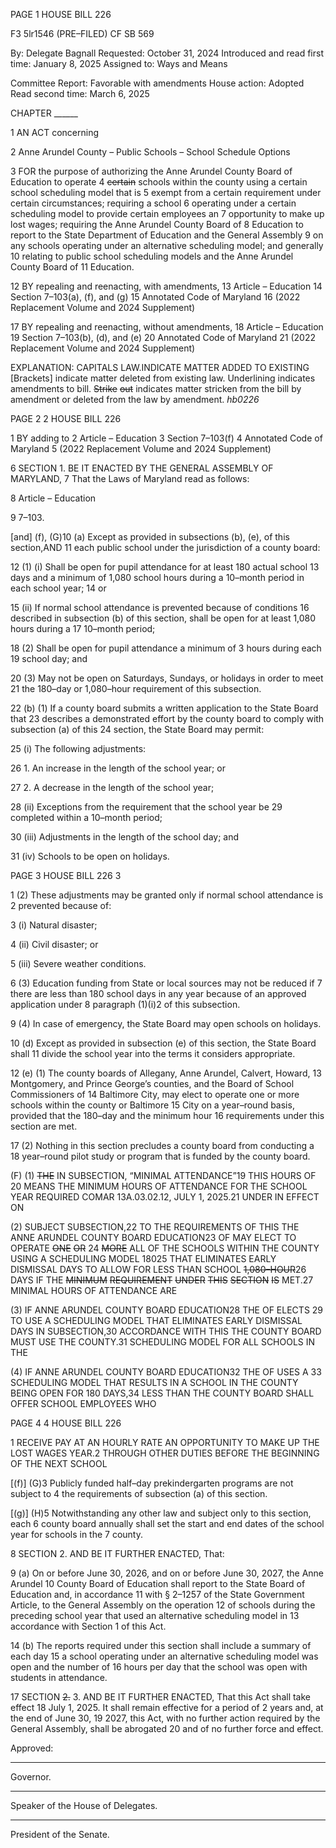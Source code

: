 PAGE 1
HOUSE BILL 226

F3 5lr1546
(PRE–FILED) CF SB 569

By: Delegate Bagnall
Requested: October 31, 2024
Introduced and read first time: January 8, 2025
Assigned to: Ways and Means

Committee Report: Favorable with amendments
House action: Adopted
Read second time: March 6, 2025

CHAPTER ______

1 AN ACT concerning

2 Anne Arundel County – Public Schools – School Schedule Options

3 FOR the purpose of authorizing the Anne Arundel County Board of Education to operate
4 ~~certain~~ schools within the county using a certain school scheduling model that is
5 exempt from a certain requirement under certain circumstances; requiring a school
6 operating under a certain scheduling model to provide certain employees an
7 opportunity to make up lost wages; requiring the Anne Arundel County Board of
8 Education to report to the State Department of Education and the General Assembly
9 on any schools operating under an alternative scheduling model; and generally
10 relating to public school scheduling models and the Anne Arundel County Board of
11 Education.

12 BY repealing and reenacting, with amendments,
13 Article – Education
14 Section 7–103(a), (f), and (g)
15 Annotated Code of Maryland
16 (2022 Replacement Volume and 2024 Supplement)

17 BY repealing and reenacting, without amendments,
18 Article – Education
19 Section 7–103(b), (d), and (e)
20 Annotated Code of Maryland
21 (2022 Replacement Volume and 2024 Supplement)

EXPLANATION: CAPITALS LAW.INDICATE MATTER ADDED TO EXISTING
[Brackets] indicate matter deleted from existing law.
Underlining indicates amendments to bill.
~~Strike~~ ~~out~~ indicates matter stricken from the bill by amendment or deleted from the law by
amendment. *hb0226*

PAGE 2
2 HOUSE BILL 226

1 BY adding to
2 Article – Education
3 Section 7–103(f)
4 Annotated Code of Maryland
5 (2022 Replacement Volume and 2024 Supplement)

6 SECTION 1. BE IT ENACTED BY THE GENERAL ASSEMBLY OF MARYLAND,
7 That the Laws of Maryland read as follows:

8 Article – Education

9 7–103.

[and] (f), (G)10 (a) Except as provided in subsections (b), (e), of this section,AND
11 each public school under the jurisdiction of a county board:

12 (1) (i) Shall be open for pupil attendance for at least 180 actual school
13 days and a minimum of 1,080 school hours during a 10–month period in each school year;
14 or

15 (ii) If normal school attendance is prevented because of conditions
16 described in subsection (b) of this section, shall be open for at least 1,080 hours during a
17 10–month period;

18 (2) Shall be open for pupil attendance a minimum of 3 hours during each
19 school day; and

20 (3) May not be open on Saturdays, Sundays, or holidays in order to meet
21 the 180–day or 1,080–hour requirement of this subsection.

22 (b) (1) If a county board submits a written application to the State Board that
23 describes a demonstrated effort by the county board to comply with subsection (a) of this
24 section, the State Board may permit:

25 (i) The following adjustments:

26 1. An increase in the length of the school year; or

27 2. A decrease in the length of the school year;

28 (ii) Exceptions from the requirement that the school year be
29 completed within a 10–month period;

30 (iii) Adjustments in the length of the school day; and

31 (iv) Schools to be open on holidays.

PAGE 3
HOUSE BILL 226 3

1 (2) These adjustments may be granted only if normal school attendance is
2 prevented because of:

3 (i) Natural disaster;

4 (ii) Civil disaster; or

5 (iii) Severe weather conditions.

6 (3) Education funding from State or local sources may not be reduced if
7 there are less than 180 school days in any year because of an approved application under
8 paragraph (1)(i)2 of this subsection.

9 (4) In case of emergency, the State Board may open schools on holidays.

10 (d) Except as provided in subsection (e) of this section, the State Board shall
11 divide the school year into the terms it considers appropriate.

12 (e) (1) The county boards of Allegany, Anne Arundel, Calvert, Howard,
13 Montgomery, and Prince George’s counties, and the Board of School Commissioners of
14 Baltimore City, may elect to operate one or more schools within the county or Baltimore
15 City on a year–round basis, provided that the 180–day and the minimum hour
16 requirements under this section are met.

17 (2) Nothing in this section precludes a county board from conducting a
18 year–round pilot study or program that is funded by the county board.

(F) (1) ~~THE~~ IN SUBSECTION, “MINIMAL ATTENDANCE”19 THIS HOURS OF
20 MEANS THE MINIMUM HOURS OF ATTENDANCE FOR THE SCHOOL YEAR REQUIRED
COMAR 13A.03.02.12, JULY 1, 2025.21 UNDER IN EFFECT ON

(2) SUBJECT SUBSECTION,22 TO THE REQUIREMENTS OF THIS THE
ANNE ARUNDEL COUNTY BOARD EDUCATION23 OF MAY ELECT TO OPERATE ~~ONE~~ ~~OR~~
24 ~~MORE~~ ALL OF THE SCHOOLS WITHIN THE COUNTY USING A SCHEDULING MODEL
18025 THAT ELIMINATES EARLY DISMISSAL DAYS TO ALLOW FOR LESS THAN SCHOOL
~~1,080–HOUR~~26 DAYS IF THE ~~MINIMUM~~ ~~REQUIREMENT~~ ~~UNDER~~ ~~THIS~~ ~~SECTION~~ ~~IS~~
MET.27 MINIMAL HOURS OF ATTENDANCE ARE

(3) IF ANNE ARUNDEL COUNTY BOARD EDUCATION28 THE OF ELECTS
29 TO USE A SCHEDULING MODEL THAT ELIMINATES EARLY DISMISSAL DAYS IN
SUBSECTION,30 ACCORDANCE WITH THIS THE COUNTY BOARD MUST USE THE
COUNTY.31 SCHEDULING MODEL FOR ALL SCHOOLS IN THE

(4) IF ANNE ARUNDEL COUNTY BOARD EDUCATION32 THE OF USES A
33 SCHEDULING MODEL THAT RESULTS IN A SCHOOL IN THE COUNTY BEING OPEN FOR
180 DAYS,34 LESS THAN THE COUNTY BOARD SHALL OFFER SCHOOL EMPLOYEES WHO

PAGE 4
4 HOUSE BILL 226

1 RECEIVE PAY AT AN HOURLY RATE AN OPPORTUNITY TO MAKE UP THE LOST WAGES
YEAR.2 THROUGH OTHER DUTIES BEFORE THE BEGINNING OF THE NEXT SCHOOL

[(f)] (G)3 Publicly funded half–day prekindergarten programs are not subject to
4 the requirements of subsection (a) of this section.

[(g)] (H)5 Notwithstanding any other law and subject only to this section, each
6 county board annually shall set the start and end dates of the school year for schools in the
7 county.

8 SECTION 2. AND BE IT FURTHER ENACTED, That:

9 (a) On or before June 30, 2026, and on or before June 30, 2027, the Anne Arundel
10 County Board of Education shall report to the State Board of Education and, in accordance
11 with § 2–1257 of the State Government Article, to the General Assembly on the operation
12 of schools during the preceding school year that used an alternative scheduling model in
13 accordance with Section 1 of this Act.

14 (b) The reports required under this section shall include a summary of each day
15 a school operating under an alternative scheduling model was open and the number of
16 hours per day that the school was open with students in attendance.

17 SECTION ~~2.~~ 3. AND BE IT FURTHER ENACTED, That this Act shall take effect
18 July 1, 2025. It shall remain effective for a period of 2 years and, at the end of June 30,
19 2027, this Act, with no further action required by the General Assembly, shall be abrogated
20 and of no further force and effect.

Approved:

________________________________________________________________________________
Governor.

________________________________________________________________________________
Speaker of the House of Delegates.

________________________________________________________________________________
President of the Senate.